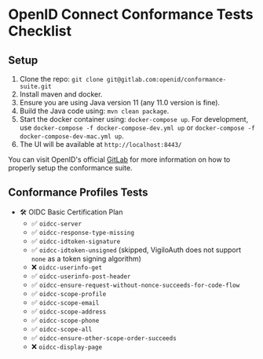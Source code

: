 # OpenID Connect Conformance Tests Checklist

## Setup
1. Clone the repo: `git clone git@gitlab.com:openid/conformance-suite.git`
2. Install maven and docker.
3. Ensure you are using Java version 11 (any 11.0 version is fine).
4. Build the Java code using: `mvn clean package`.
5. Start the docker container using: `docker-compose up`. For development, use `docker-compose -f docker-compose-dev.yml up` or `docker-compose -f docker-compose-dev-mac.yml up`.
6. The UI will be available at `http://localhost:8443/`

You can visit OpenID's official [GitLab](https://gitlab.com/openid/conformance-suite/-/wikis/Developers/Build-&-Run) for more information on how to properly setup the conformance suite.

## Conformance Profiles Tests
- 🛠️ OIDC Basic Certification Plan
    - ✅ `oidcc-server`
    - ✅ `oidcc-response-type-missing`
    - ✅ `oidcc-idtoken-signature`
    - ✅ `oidcc-idtoken-unsigned` (skipped, VigiloAuth does not support `none` as a token signing algorithm)
    - ❌ `oidcc-userinfo-get`
    - ✅ `oidcc-userinfo-post-header`
    - ✅ `oidcc-ensure-request-without-nonce-succeeds-for-code-flow`
    - ✅ `oidcc-scope-profile`
    - ✅ `oidcc-scope-email`
    - ✅ `oidcc-scope-address`
    - ✅ `oidcc-scope-phone`
    - ✅ `oidcc-scope-all`
    - ✅ `oidcc-ensure-other-scope-order-succeeds`
    - ❌ `oidcc-display-page`